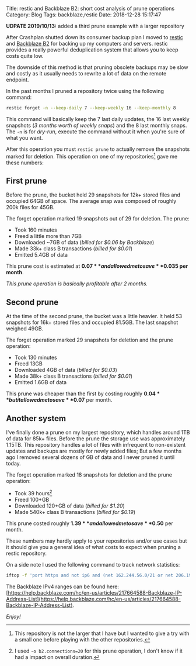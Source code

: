 Title: restic and Backblaze B2: short cost analysis of prune operations
Category: Blog
Tags: backblaze,restic
Date: 2018-12-28 15:17:47

<div class="alert-info">
  <strong>UDPATE 2019/10/13:</strong> added a third prune example with a larger
  repository
</div>

After Crashplan shutted down its consumer backup plan I moved to [restic][1]
and [Backblaze B2][2] for backing up my computers and servers. restic provides
a really powerful deduplication system that allows you to keep costs quite low.

The downside of this method is that pruning obsolete backups may be slow and
costly as it usually needs to rewrite a lot of data on the remote endpoint.

In the past months I pruned a repository twice using the following command:

``` bash
restic forget -n --keep-daily 7 --keep-weekly 16 --keep-monthly 8
```

This command will basically keep the 7 last daily updates, the 16 last weekly
snapshots (_3 months worth of weekly snaps_) and the 8 last monthly snaps. The
`-n` is for _dry-run_, execute the command without it when you're sure of what
you want.

After this operation you must `restic prune` to actually remove the snapshots
marked for deletion. This operation on one of my repositories[^1] gave me these
numbers:

## First prune

Before the prune, the bucket held 29 snapshots for 12k+ stored files and
occupied 64GB of space. The average snap was composed of roughly 200k files for
45GB.

The forget operation marked 19 snapshots out of 29 for deletion. The prune:

- Took 160 minutes
- Freed a little more than 7GB
- Downloaded ~7GB of data (_billed for $0.06 by Backblaze_)
- Made 33k+ class B transactions (_billed for $0.01_)
- Emitted 5.4GB of data

This prune cost is estimated at **$0.07** and allowed me to save **$0.035 per
month**.

_This prune operation is basically profitable after 2 months._

## Second prune

At the time of the second prune, the bucket was a little heavier. It held 53
snapshots for 16k+ stored files and occupied 81.5GB.  The last snapshot weighed
49GB.

The forget operation marked 29 snapshots for deletion and the prune operation:

- Took 130 minutes
- Freed 13GB
- Downloaded 4GB of data (_billed for $0.03_)
- Made 38k+ class B transactions (_billed for $0.01_)
- Emitted 1.6GB of data

This prune was cheaper than the first by costing roughly **$0.04** but it
allowed me to save **$0.07** per month.

## Another system

I've finally done a prune on my largest repository, which handles around 1TB of
data for 85k+ files. Before the prune the storage use was approximately 1.15TB.
This repository handles a lot of files with infrequent to non-existent updates
and backups are mostly for newly added files; But a few months ago I removed
several dozens of GB of data and I never pruned it until today.

The forget operation marked 18 snapshots for deletion and the prune operation:

- Took 39 hours[^2]
- Freed 100+GB
- Downloaded 120+GB of data (_billed for $1.20_)
- Made 540k+ class B transactions (_billed for $0.19_)

This prune costed roughly **$1.39** and allowed me to save **$0.50** per month.

These numbers may hardly apply to your repositories and/or use cases but it
should give you a general idea of what costs to expect when pruning a restic
repository.

On a side note I used the following command to track network statistics:

``` bash
iftop -f 'port https and not ip6 and (net 162.244.56.0/21 or net 206.190.208.0/21)'
```

The Backblaze IPv4 ranges can be found here:
[https://help.backblaze.com/hc/en-us/articles/217664588-Backblaze-IP-Address-List](https://help.backblaze.com/hc/en-us/articles/217664588-Backblaze-IP-Address-List).

_Enjoy!_

[1]: https://restic.net/
[2]: https://www.backblaze.com/b2/cloud-storage.html

[^1]: This repository is not the larger that I have but I wanted to give a try
  with a small one before playing with the other repositories.
[^2]: I used `-o b2.connections=20` for this prune operation, I don't know if it
  had a impact on overall duration.
